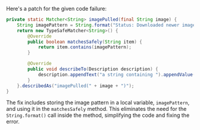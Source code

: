 Here's a patch for the given code failure:

```java
private static Matcher<String> imagePulled(final String image) {
    String imagePattern = String.format("Status: Downloaded newer image for %s", image);
    return new TypeSafeMatcher<String>() {
        @Override
        public boolean matchesSafely(String item) {
            return item.contains(imagePattern);
        }

        @Override
        public void describeTo(Description description) {
            description.appendText("a string containing ").appendValue(image);
        }
    }.describedAs("imagePulled(" + image + ")");
}
```

The fix includes storing the image pattern in a local variable, `imagePattern`, and using it in the `matchesSafely` method. This eliminates the need for the `String.format()` call inside the method, simplifying the code and fixing the error.